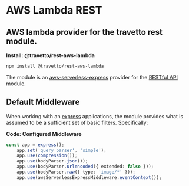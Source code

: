# AWS Lambda REST
## AWS lambda provider for the travetto rest module.

**Install: @travetto/rest-aws-lambda**
```bash
npm install @travetto/rest-aws-lambda
```

The module is an [aws-serverless-express](https://github.com/awslabs/aws-serverless-express/blob/master/README.md) provider for the [RESTful API](https://github.com/travetto/travetto/tree/1.0.0-docs-overhaul/module//rest "Declarative api for RESTful APIs with support for the dependency injection module.") module.

## Default Middleware
When working with an [express](https://expressjs.com) applications, the module provides what is assumed to be a sufficient set of basic filters. Specifically:

**Code: Configured Middleware**
```typescript
const app = express();
    app.set('query parser', 'simple');
    app.use(compression());
    app.use(bodyParser.json());
    app.use(bodyParser.urlencoded({ extended: false }));
    app.use(bodyParser.raw({ type: 'image/*' }));
    app.use(awsServerlessExpressMiddleware.eventContext());
```

